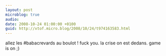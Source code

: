 ```yaml
---
layout: post
microblog: true
audio: 
date: 2008-10-24 01:00:00 +0100
guid: http://xtof.micro.blog/2008/10/24/t974163583.html
---
```

allez les #babacrevards au boulot  ! fuck you. la crise on est dedans. game is on ;)
